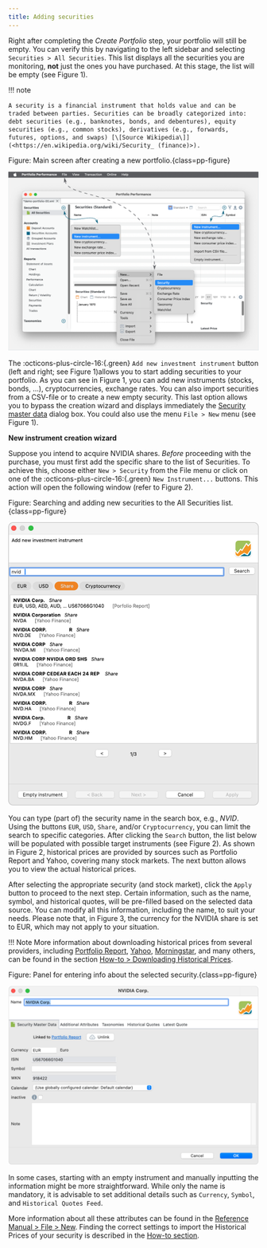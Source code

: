 ```yaml
---
title: Adding securities
---
```

Right after completing the *Create Portfolio* step, your portfolio will still be empty. You can verify this by navigating to the left sidebar and selecting `Securities > All Securities`. This list displays all the securities you are monitoring, **not** just the ones you have purchased. At this stage, the list will be empty (see Figure 1).

!!! note

    A security is a financial instrument that holds value and can be traded between parties. Securities can be broadly categorized into: debt securities (e.g., banknotes, bonds, and debentures), equity securities (e.g., common stocks), derivatives (e.g., forwards, futures, options, and swaps) [\[Source Wikipedia\]](<https://en.wikipedia.org/wiki/Security_ (finance)>).

Figure: Main screen after creating a new portfolio.{class=pp-figure}

![](images/adding-securties-starting-screen.svg)

The :octicons-plus-circle-16:{.green} `Add new investment instrument` button (left and right; see Figure 1)allows you to start adding securities to your portfolio. As you can see in Figure 1, you can add new instruments (stocks, bonds, ...), cryptocurrencies, exchange rates. You can also import securities from a CSV-file or to create a new empty security. This last option allows you to bypass the creation wizard and displays immediately the [Security master data](../reference/file/new.md#security-master-data) dialog box.  You could also use the menu `File > New` menu (see Figure 1).

**New instrument creation wizard**

Suppose you intend to acquire NVIDIA shares. *Before* proceeding with the purchase, you must first add the specific share to the list of Securities. To achieve this, choose either `New > Security` from the File menu or click on one of the :octicons-plus-circle-16:{.green} `New Instrument...` buttons. This action will open the following window (refer to Figure 2).

Figure: Searching and adding new securities to the All Securities list.{class=pp-figure}

![](images/adding-securties-new-security.svg)

You can type (part of) the security name in the search box, e.g., *NVID*. Using the buttons `EUR`, `USD`, `Share`, and/or `Cryptocurrency`, you can limit the search to specific categories. After clicking the `Search` button, the list below will be populated with possible target instruments (see Figure 2). As shown in Figure 2, historical prices are provided by sources such as Portfolio Report and Yahoo, covering many stock markets. The next button allows you to view the actual historical prices.

After selecting the appropriate security (and stock market), click the `Apply` button to proceed to the next step. Certain information, such as the name, symbol, and historical quotes, will be pre-filled based on the selected data source. You can modify all this information, including the name, to suit your needs. Please note that, in Figure 3, the currency for the NVIDIA share is set to EUR, which may not apply to your situation.

!!! Note
    More information about downloading historical prices from several providers, including [Portfolio Report](../how-to/downloading-historical-prices/portfolioreport.md), [Yahoo](../how-to/downloading-historical-prices/yahoo-finance.md), [Morningstar](../how-to/downloading-historical-prices/morningstar.md), and many others, can be found in the section [How-to > Downloading Historical Prices](../how-to/downloading-historical-prices/index.md).

Figure: Panel for entering info about the selected security.{class=pp-figure}

![](images/adding-securities-additional-info.svg)


In some cases, starting with an empty instrument and manually inputting the information might be more straightforward. While only the name is mandatory, it is advisable to set additional details such as `Currency`, `Symbol`, and `Historical Quotes Feed`.

More information about all these attributes can be found in the [Reference Manual > File > New](../reference/file/new.md). Finding the correct settings to import the Historical Prices of your security is described in the [How-to section](../how-to/downloading-historical-prices/index.md).